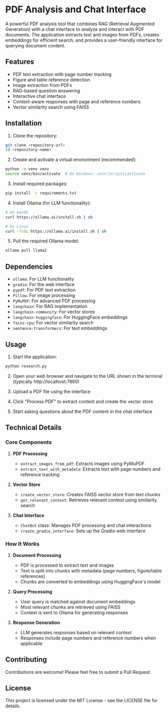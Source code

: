 # PDF Analysis and Chat Interface

A powerful PDF analysis tool that combines RAG (Retrieval Augmented Generation) with a chat interface to analyze and interact with PDF documents. The application extracts text and images from PDFs, creates embeddings for efficient search, and provides a user-friendly interface for querying document content.

## Features

- PDF text extraction with page number tracking
- Figure and table reference detection
- Image extraction from PDFs
- RAG-based question answering
- Interactive chat interface
- Context-aware responses with page and reference numbers
- Vector similarity search using FAISS

## Installation

1. Clone the repository:
```bash
git clone <repository-url>
cd <repository-name>
```

2. Create and activate a virtual environment (recommended):
```bash
python -m venv venv
source venv/bin/activate  # On Windows: venv\Scripts\activate
```

3. Install required packages:
```bash
pip install -r requirements.txt
```

4. Install Ollama (for LLM functionality):
```bash
# On macOS
curl https://ollama.ai/install.sh | sh

# On Linux
curl -fsSL https://ollama.ai/install.sh | sh
```

5. Pull the required Ollama model:
```bash
ollama pull llama2
```

## Dependencies

- `ollama`: For LLM functionality
- `gradio`: For the web interface
- `pypdf`: For PDF text extraction
- `Pillow`: For image processing
- `PyMuPDF`: For advanced PDF processing
- `langchain`: For RAG implementation
- `langchain-community`: For vector stores
- `langchain-huggingface`: For HuggingFace embeddings
- `faiss-cpu`: For vector similarity search
- `sentence-transformers`: For text embeddings

## Usage

1. Start the application:
```bash
python research.py
```

2. Open your web browser and navigate to the URL shown in the terminal (typically http://localhost:7860)

3. Upload a PDF file using the interface

4. Click "Process PDF" to extract content and create the vector store

5. Start asking questions about the PDF content in the chat interface

## Technical Details

### Core Components

1. **PDF Processing**
   - `extract_images_from_pdf`: Extracts images using PyMuPDF
   - `extract_text_with_metadata`: Extracts text with page numbers and reference tracking

2. **Vector Store**
   - `create_vector_store`: Creates FAISS vector store from text chunks
   - `get_relevant_context`: Retrieves relevant context using similarity search

3. **Chat Interface**
   - `ChatBot` class: Manages PDF processing and chat interactions
   - `create_gradio_interface`: Sets up the Gradio web interface

### How It Works

1. **Document Processing**
   - PDF is processed to extract text and images
   - Text is split into chunks with metadata (page numbers, figure/table references)
   - Chunks are converted to embeddings using HuggingFace's model

2. **Query Processing**
   - User query is matched against document embeddings
   - Most relevant chunks are retrieved using FAISS
   - Context is sent to Ollama for generating responses

3. **Response Generation**
   - LLM generates responses based on relevant context
   - Responses include page numbers and reference numbers when applicable

## Contributing

Contributions are welcome! Please feel free to submit a Pull Request.

## License

This project is licensed under the MIT License - see the LICENSE file for details. 